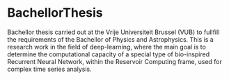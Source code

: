 # BachellorThesis
Bachellor thesis carried out at the Vrije Universiteit Brussel (VUB) to fullfill the requirements of the Bachellor of Physics and Astrophysics. This is a research work in the field of deep-learning, where the main goal is to determine the computational capacity of a special type of bio-inspired Recurrent Neural Network, within the Reservoir Computing frame, used for complex time series analysis.
